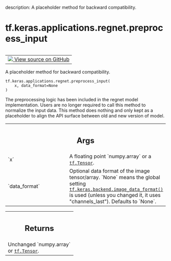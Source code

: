 description: A placeholder method for backward compatibility.

<div itemscope itemtype="http://developers.google.com/ReferenceObject">
<meta itemprop="name" content="tf.keras.applications.regnet.preprocess_input" />
<meta itemprop="path" content="Stable" />
</div>

# tf.keras.applications.regnet.preprocess_input

<!-- Insert buttons and diff -->

<table class="tfo-notebook-buttons tfo-api nocontent" align="left">
<td>
  <a target="_blank" href="https://github.com/keras-team/keras/tree/v2.15.0/keras/applications/regnet.py#L1811-L1830">
    <img src="https://www.tensorflow.org/images/GitHub-Mark-32px.png" />
    View source on GitHub
  </a>
</td>
</table>



A placeholder method for backward compatibility.


<pre class="devsite-click-to-copy prettyprint lang-py tfo-signature-link">
<code>tf.keras.applications.regnet.preprocess_input(
    x, data_format=None
)
</code></pre>



<!-- Placeholder for "Used in" -->

The preprocessing logic has been included in the regnet model
implementation. Users are no longer required to call this method to
normalize the input data. This method does nothing and only kept as a
placeholder to align the API surface between old and new version of model.

<!-- Tabular view -->
 <table class="responsive fixed orange">
<colgroup><col width="214px"><col></colgroup>
<tr><th colspan="2"><h2 class="add-link">Args</h2></th></tr>

<tr>
<td>
`x`<a id="x"></a>
</td>
<td>
A floating point `numpy.array` or a <a href="../../../../tf/Tensor.md"><code>tf.Tensor</code></a>.
</td>
</tr><tr>
<td>
`data_format`<a id="data_format"></a>
</td>
<td>
Optional data format of the image tensor/array. `None` means
the global setting <a href="../../../../tf/keras/backend/image_data_format.md"><code>tf.keras.backend.image_data_format()</code></a> is used
(unless you changed it, it uses "channels_last").
Defaults to `None`.
</td>
</tr>
</table>



<!-- Tabular view -->
 <table class="responsive fixed orange">
<colgroup><col width="214px"><col></colgroup>
<tr><th colspan="2"><h2 class="add-link">Returns</h2></th></tr>
<tr class="alt">
<td colspan="2">
Unchanged `numpy.array` or <a href="../../../../tf/Tensor.md"><code>tf.Tensor</code></a>.
</td>
</tr>

</table>

